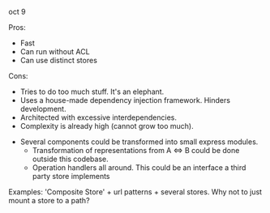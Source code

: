 oct 9

Pros:
- Fast
- Can run without ACL
- Can use distinct stores

Cons:
- Tries to do too much stuff. It's an elephant.
- Uses a house-made dependency injection framework. Hinders development.
- Architected with excessive interdependencies. 
- Complexity is already high (cannot grow too much).

* Several components could be transformed into small express modules.
    - Transformation of representations from A <=> B could be done outside this codebase.
    - Operation handlers all around. This could be an interface a third party store implements

Examples: 
 'Composite Store' + url patterns + several stores. Why not to just mount a store to a path? 
